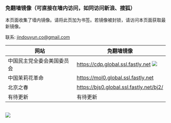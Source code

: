 <a name="a" id="a"></a>
<h3>免翻墙镜像（可直接在墙内访问，如同访问新浪、搜狐）</h3>


本页面收集了墙内镜像。请将此页加为书签。若镜像被封锁，请访问本页面获取最新镜像。

联系: jindouyun.co@gmail.com

<table>
    <thead>
        <tr>
            <th>网站</th>
            <th>免翻墙镜像</th>
        </tr>
    </thead>
    <tbody>    
        <tr>
            <td>中国民主党全委会美国委员会</td>
            <td>
                <a href="https://cdp.global.ssl.fastly.net/">https://cdp.global.ssl.fastly.net</a>
                <a href="mailto:?subject=%E4%B8%AD%E5%9B%BD%E6%B0%91%E4%B8%BB%E5%85%9A%E5%85%A8%E5%A7%94%E4%BC%9A%E7%BE%8E%E5%9B%BD%E5%A7%94%E5%91%98%E4%BC%9A%20%7C%20%E5%85%8D%E7%BF%BB%E5%A2%99%E9%95%9C%E5%83%8F&body=https%3A%2F%2Fcdp.global.ssl.fastly.net"><img src="http://mat1.gtimg.com/www/images/qq2012/mailIcon.png"></a></td>
        </tr>    
        <tr>
            <td>中国茉莉花革命</td>
            <td>            
                <a href="https://mol0.global.ssl.fastly.net/">https://mol0.global.ssl.fastly.net</a>
            </td>
        </tr>
        <tr>
            <td>北京之春</td>
            <td>            
                <a href="https://bjs0.global.ssl.fastly.net/bj2/">https://bjs0.global.ssl.fastly.net/bj2/</a>
            </td>
        </tr>
        <tr>
            <td>有待更新</td>
            <td>            
                有待更新
            </td>
        </tr>    
    </tbody>
</table>
<br/>
<img src="https://encrypted-tbn0.gstatic.com/images?q=tbn:ANd9GcSvpdvxCD6PqBufA5U_Ftoyn1JuvtgBjTRl3OpujvkqxKmPakPf" />
